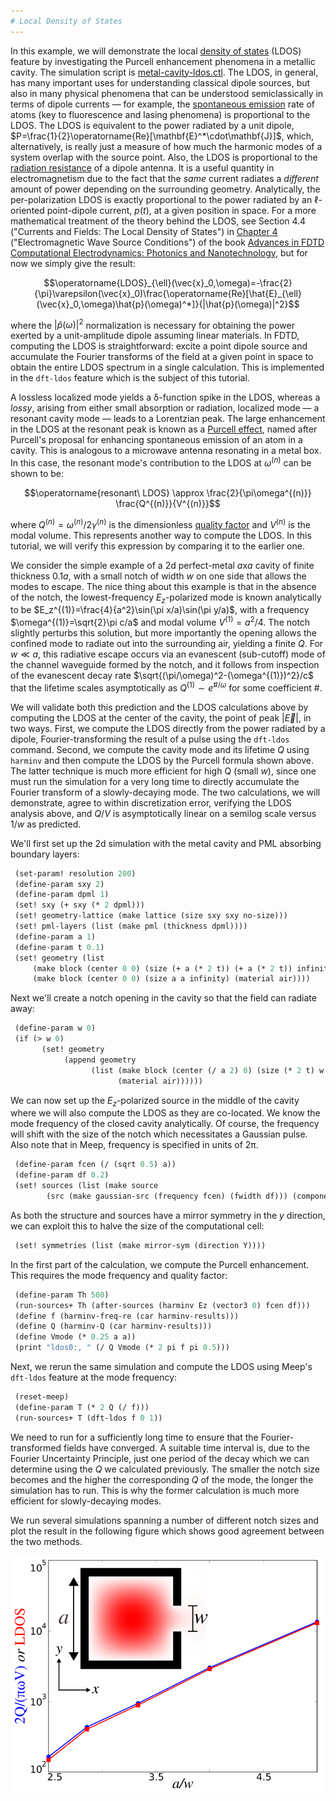 ```yaml
---
# Local Density of States
---
```


In this example, we will demonstrate the local [density of states](https://en.wikipedia.org/wiki/Density_of_states) (LDOS) feature by investigating the Purcell enhancement phenomena in a metallic cavity. The simulation script is [metal-cavity-ldos.ctl](https://github.com/NanoComp/meep/blob/master/scheme/examples/metal-cavity-ldos.ctl). The LDOS, in general, has many important uses for understanding classical dipole sources, but also in many physical phenomena that can be understood semiclassically in terms of dipole currents &mdash; for example, the [spontaneous emission](https://en.wikipedia.org/wiki/Spontaneous_emission) rate of atoms (key to fluorescence and lasing phenomena) is proportional to the LDOS. The LDOS is equivalent to the power radiated by a unit dipole, $P=\frac{1}{2}\operatorname{Re}[\mathbf{E}^*\cdot\mathbf{J}]$, which, alternatively, is really just a measure of how much the harmonic modes of a system overlap with the source point. Also, the LDOS is proportional to the [radiation resistance](https://en.wikipedia.org/wiki/Radiation_resistance) of a dipole antenna. It is a useful quantity in electromagnetism due to the fact that the <i>same</i> current radiates a <i>different</i> amount of power depending on the surrounding geometry. Analytically, the per-polarization LDOS is exactly proportional to the power radiated by an $\ell$-oriented point-dipole current, $p(t)$, at a given position in space. For a more mathematical treatment of the theory behind the LDOS, see Section 4.4 ("Currents and Fields: The Local Density of States") in [Chapter 4](http://arxiv.org/abs/arXiv:1301.5366) ("Electromagnetic Wave Source Conditions") of the book [Advances in FDTD Computational Electrodynamics: Photonics and Nanotechnology](https://www.amazon.com/Advances-FDTD-Computational-Electrodynamics-Nanotechnology/dp/1608071707), but for now we simply give the result:

$$\operatorname{LDOS}_{\ell}(\vec{x}_0,\omega)=-\frac{2}{\pi}\varepsilon(\vec{x}_0)\frac{\operatorname{Re}[\hat{E}_{\ell}(\vec{x}_0,\omega)\hat{p}(\omega)^*]}{|\hat{p}(\omega)|^2}$$

where the $|\hat{p}(\omega)|^2$ normalization is necessary for obtaining the power exerted by a unit-amplitude dipole assuming linear materials. In FDTD, computing the LDOS is straightforward: excite a point dipole source and accumulate the Fourier transforms of the field at a given point in space to obtain the entire LDOS spectrum in a single calculation. This is implemented in the `dft-ldos` feature which is the subject of this tutorial.

A lossless localized mode yields a δ-function spike in the LDOS, whereas a <i>lossy</i>, arising from either small absorption or radiation, localized mode &mdash; a resonant cavity mode &mdash; leads to a Lorentzian peak. The large enhancement in the LDOS at the resonant peak is known as a [Purcell effect](https://en.wikipedia.org/wiki/Purcell_effect), named after Purcell's proposal for enhancing spontaneous emission of an atom in a cavity. This is analogous to a microwave antenna resonating in a metal box. In this case, the resonant mode's contribution to the LDOS at $\omega^{(n)}$ can be shown to be:

$$\operatorname{resonant\ LDOS} \approx \frac{2}{\pi\omega^{(n)}} \frac{Q^{(n)}}{V^{(n)}}$$

where $Q^{(n)}=\omega^{(n)}/2\gamma^{(n)}$ is the dimensionless [quality factor](https://en.wikipedia.org/wiki/Q_factor) and $V^{(n)}$ is the modal volume. This represents another way to compute the LDOS. In this tutorial, we will verify this expression by comparing it to the earlier one.

We consider the simple example of a 2d perfect-metal $a$x$a$ cavity of finite thickness 0.1$a$, with a small notch of width $w$ on one side that allows the modes to escape. The nice thing about this example is that in the absence of the notch, the lowest-frequency $E_z$-polarized mode is known analytically to be $E_z^{(1)}=\frac{4}{a^2}\sin(\pi x/a)\sin(\pi y/a)$, with a frequency $\omega^{(1)}=\sqrt{2}\pi c/a$ and modal volume $V^{(1)}=a^2/4$. The notch slightly perturbs this solution, but more importantly the opening allows the confined mode to radiate out into the surrounding air, yielding a finite $Q$. For $w \ll a$, this radiative escape occurs via an evanescent (sub-cutoff) mode of the channel waveguide formed by the notch, and it follows from inspection of the evanescent decay rate $\sqrt{(\pi/\omega)^2-(\omega^{(1)})^2}/c$ that the lifetime scales asymptotically as $Q^{(1)} \sim e^{\#/\omega}$ for some coefficient \#.

We will validate both this prediction and the LDOS calculations above by computing the LDOS at the center of the cavity, the point of peak $|\vec{E}|$, in two ways. First, we compute the LDOS directly from the power radiated by a dipole, Fourier-transforming the result of a pulse using the `dft-ldos` command. Second, we compute the cavity mode and its lifetime $Q$ using `harminv` and then compute the LDOS by the Purcell formula shown above. The latter technique is much more efficient for high Q (small $w$), since one must run the simulation for a very long time to directly accumulate the Fourier transform of a slowly-decaying mode. The two calculations, we will demonstrate, agree to within discretization error, verifying the LDOS analysis above, and $Q/V$ is asymptotically linear on a semilog scale versus $1/w$ as predicted.

We'll first set up the 2d simulation with the metal cavity and PML absorbing boundary layers:

```scm
 (set-param! resolution 200)
 (define-param sxy 2)
 (define-param dpml 1)
 (set! sxy (+ sxy (* 2 dpml)))
 (set! geometry-lattice (make lattice (size sxy sxy no-size)))
 (set! pml-layers (list (make pml (thickness dpml))))
 (define-param a 1)
 (define-param t 0.1)
 (set! geometry (list 
     (make block (center 0 0) (size (+ a (* 2 t)) (+ a (* 2 t)) infinity) (material metal))
     (make block (center 0 0) (size a a infinity) (material air))))
```

Next we'll create a notch opening in the cavity so that the field can radiate away:

```scm
 (define-param w 0)
 (if (> w 0)
       (set! geometry
            (append geometry
                  (list (make block (center (/ a 2) 0) (size (* 2 t) w infinity)
                        (material air))))))
```

We can now set up the $E_z$-polarized source in the middle of the cavity where we will also compute the LDOS as they are co-located. We know the mode frequency of the closed cavity analytically. Of course, the frequency will shift with the size of the notch which necessitates a Gaussian pulse. Also note that in Meep, frequency is specified in units of 2π.

```scm
 (define-param fcen (/ (sqrt 0.5) a))
 (define-param df 0.2)
 (set! sources (list (make source
        (src (make gaussian-src (frequency fcen) (fwidth df))) (component Ez) (center 0 0))))
```

As both the structure and sources have a mirror symmetry in the $y$ direction, we can exploit this to halve the size of the computational cell:

```scm
 (set! symmetries (list (make mirror-sym (direction Y))))
```

In the first part of the calculation, we compute the Purcell enhancement. This requires the mode frequency and quality factor:

```scm
 (define-param Th 500)
 (run-sources+ Th (after-sources (harminv Ez (vector3 0) fcen df)))
 (define f (harminv-freq-re (car harminv-results)))
 (define Q (harminv-Q (car harminv-results)))
 (define Vmode (* 0.25 a a))
 (print "ldos0:, " (/ Q Vmode (* 2 pi f pi 0.5)))
```

Next, we rerun the same simulation and compute the LDOS using Meep's `dft-ldos` feature at the mode frequency:

```scm
 (reset-meep)
 (define-param T (* 2 Q (/ f)))
 (run-sources+ T (dft-ldos f 0 1))
```

We need to run for a sufficiently long time to ensure that the Fourier-transformed fields have converged. A suitable time interval is, due to the Fourier Uncertainty Principle, just one period of the decay which we can determine using the $Q$ we calculated previously. The smaller the notch size becomes and the higher the corresponding $Q$ of the mode, the longer the simulation has to run. This is why the former calculation is much more efficient for slowly-decaying modes.

We run several simulations spanning a number of different notch sizes and plot the result in the following figure which shows good agreement between the two methods.


![](../images/Metalcavity_ldos.png)
